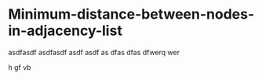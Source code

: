 # Minimum-distance-between-nodes-in-adjacency-list
asdfasdf
asdfasdf
asdf
asdf
as
dfas
dfas
dfwerq
wer

h
gf
vb
